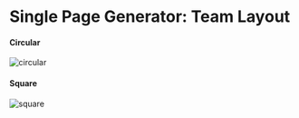# Single Page Generator: Team Layout

#### Circular
![circular](https://raw.githubusercontent.com/sugarcoders/generator-single-page-team/master/circular/screenshot.png)

#### Square
![square](https://raw.githubusercontent.com/sugarcoders/generator-single-page-team/master/square/screenshot.png)

